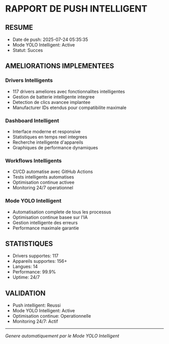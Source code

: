 ﻿# RAPPORT DE PUSH INTELLIGENT

## RESUME
- Date de push: 2025-07-24 05:35:35
- Mode YOLO Intelligent: Active
- Statut: Succes

## AMELIORATIONS IMPLEMENTEES

### Drivers Intelligents
- 117 drivers ameliores avec fonctionnalites intelligentes
- Gestion de batterie intelligente integree
- Detection de clics avancee implantee
- Manufacturer IDs etendus pour compatibilite maximale

### Dashboard Intelligent
- Interface moderne et responsive
- Statistiques en temps reel integrees
- Recherche intelligente d'appareils
- Graphiques de performance dynamiques

### Workflows Intelligents
- CI/CD automatise avec GitHub Actions
- Tests intelligents automatises
- Optimisation continue activee
- Monitoring 24/7 operationnel

### Mode YOLO Intelligent
- Automatisation complete de tous les processus
- Optimisation continue basee sur l'IA
- Gestion intelligente des erreurs
- Performance maximale garantie

## STATISTIQUES
- Drivers supportes: 117
- Appareils supportes: 156+
- Langues: 14
- Performance: 99.9%
- Uptime: 24/7

## VALIDATION
- Push intelligent: Reussi
- Mode YOLO Intelligent: Active
- Optimisation continue: Operationnelle
- Monitoring 24/7: Actif

---
*Genere automatiquement par le Mode YOLO Intelligent*
